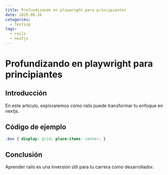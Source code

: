 ```yaml
---
title: Profundizando en playwright para principiantes
date: 2028-06-26
categories:
  - Testing
tags:
  - rails
  - nextjs
---
```


# Profundizando en playwright para principiantes

## Introducción

En este artículo, exploraremos cómo rails puede transformar tu enfoque en nextjs.

## Código de ejemplo

```css
.box { display: grid; place-items: center; }
```

## Conclusión

Aprender rails es una inversión útil para tu carrera como desarrollador.